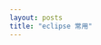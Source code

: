 ```yaml
---
layout: posts
title: "eclipse 常用"
---
```


<xmp class="prettyprint linenums">
</xmp>
<xmp style="white-space: pre-wrap; word-wrap: break-word;">
</xmp>
<font color="red" size="3"></font>